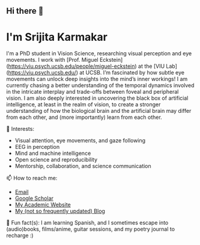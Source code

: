 ## Hi there 👋

# I'm Srijita Karmakar

I'm a PhD student in Vision Science, researching visual perception and eye movements. I work with [Prof. Miguel Eckstein] (https://viu.psych.ucsb.edu/people/miguel-eckstein) at the [VIU Lab] (https://viu.psych.ucsb.edu/) at UCSB. I’m fascinated by how subtle eye movements can unlock deep insights into the mind’s inner workings! I am currently chasing a better understanding of the temporal dynamics involved in the intricate interplay and trade-offs between foveal and peripheral vision. I am also deeply interested in uncovering the black box of artificial intelligence, at least in the realm of vision, to create a stronger understanding of how the biological brain and the artificial brain may differ from each other, and (more importantly) learn from each other.

🔬 Interests:  
- Visual attention, eye movements, and gaze following 
- EEG in perception
- Mind and machine intelligence
- Open science and reproducibility
- Mentorship, collaboration, and science communication

📫 How to reach me:  
- [Email](mailto:srijita@ucsb.edu)  
- [Google Scholar]((https://scholar.google.com/citations?user=ob_lTSsAAAAJ&hl=en))  
- [My Academic Website](https://srijitakarmakar.github.io/about/#/)
- [My (not so frequently updated) Blog](https://afterninetrees.wordpress.com/)

🧠 Fun fact(s): I am learning Spanish, and I sometimes escape into (audio)books, films/anime, guitar sessions, and my poetry journal to recharge :)

